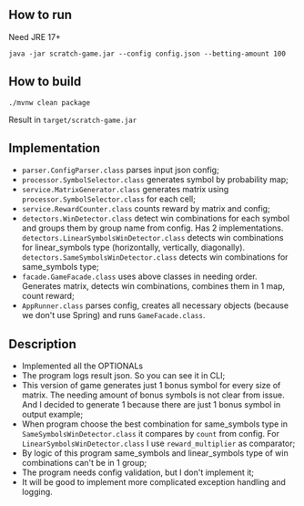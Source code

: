 ## How to run ##
Need JRE 17+

`java -jar scratch-game.jar --config config.json --betting-amount 100`

## How to build ##
`./mvnw clean package`

Result in `target/scratch-game.jar`

## Implementation ##

- `parser.ConfigParser.class` parses input json config;
- `processor.SymbolSelector.class` generates symbol by probability map;
- `service.MatrixGenerator.class` generates matrix using `processor.SymbolSelector.class` for each cell;
- `service.RewardCounter.class` counts reward by matrix and config;
- `detectors.WinDetector.class` detect win combinations for each symbol and groups them by group name from config. Has 2 implementations. `detectors.LinearSymbolsWinDetector.class` detects win combinations for linear_symbols type (horizontally, vertically, diagonally). `detectors.SameSymbolsWinDetector.class` detects win combinations for same_symbols type;
- `facade.GameFacade.class` uses above classes in needing order. Generates matrix, detects win combinations, combines them in 1 map, count reward;
- `AppRunner.class` parses config, creates all necessary objects (because we don't use Spring) and runs `GameFacade.class`.

## Description ##

- Implemented all the OPTIONALs
- The program logs result json. So you can see it in CLI;
- This version of game generates just 1 bonus symbol for every size of matrix. The needing amount of bonus symbols is not clear from issue. And I decided to generate 1 because there are just 1 bonus symbol in output example;
- When program choose the best combination for same_symbols type in `SameSymbolsWinDetector.class` it compares by `count` from config. For `LinearSymbolsWinDetector.class` I use `reward_multiplier` as comparator;
- By logic of this program same_symbols and linear_symbols type of win combinations can't be in 1 group;
- The program needs config validation, but I don't implement it;
- It will be good to implement more complicated exception handling and logging.
